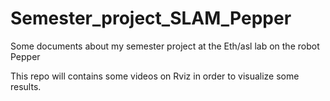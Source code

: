 # Semester_project_SLAM_Pepper
Some documents about my semester project at the Eth/asl lab on the robot Pepper


This repo will contains some videos on Rviz in order to visualize some results.
